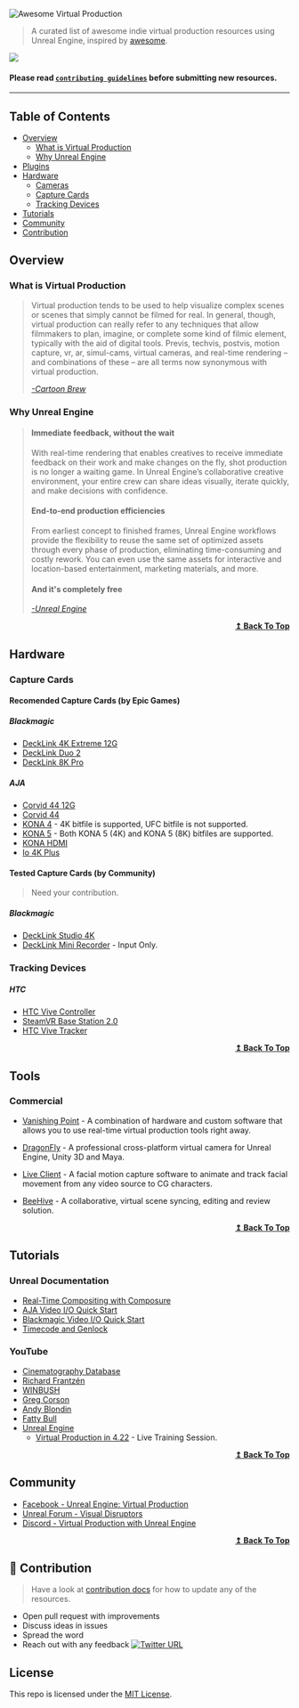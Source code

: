 ![Awesome Virtual Production](./img/title.png)

> A curated list of awesome indie virtual production resources using Unreal Engine, inspired by [awesome](https://github.com/sindresorhus/awesome).

[![](https://img.shields.io/badge/%E2%9D%A4-Facebook%20Group%20-0a0a0a.svg?style=flat&colorA=0a0a0a)](http://roadmap.sh)

#### Please read [`contributing guidelines`](./contributing.md) before submitting new resources.

***

## Table of Contents
- [Overview](#overview)
    - [What is Virtual Production](#overview)
    - [Why Unreal Engine](#overview)
- [Plugins](#plugins)
- [Hardware](#hardware)
    - [Cameras](#cameras)
    - [Capture Cards](#capture-cards)
    - [Tracking Devices](#tracking-devices)
- [Tutorials](#tutorials)
- [Community](#community)
- [Contribution](#contribution)

## Overview
### What is Virtual Production
> Virtual production tends to be used to help visualize complex scenes or scenes that simply cannot be filmed for real. In general, though, virtual production can really refer to any techniques that allow filmmakers to plan, imagine, or complete some kind of filmic element, typically with the aid of digital tools. Previs, techvis, postvis, motion capture, vr, ar, simul-cams, virtual cameras, and real-time rendering – and combinations of these – are all terms now synonymous with virtual production.
>
>[*-Cartoon Brew*](https://www.cartoonbrew.com/vfx/a-virtual-production-explainer-what-it-is-and-what-it-could-mean-for-your-project-166554.html)

### Why Unreal Engine
>#### Immediate feedback, without the wait
>With real-time rendering that enables creatives to receive immediate feedback on their work and make changes on the fly, shot production is no longer a waiting game. In Unreal Engine’s collaborative creative environment, your entire crew can share ideas visually, iterate quickly, and make decisions with confidence.
>#### End-to-end production efficiencies
>From earliest concept to finished frames, Unreal Engine workflows provide the flexibility to reuse the same set of optimized assets through every phase of production, eliminating time-consuming and costly rework. You can even use the same assets for interactive and location-based entertainment, marketing materials, and more.
>#### And it's completely free
>[*-Unreal Engine*](https://www.unrealengine.com/en-US/industry/film-television)

<div align="right">
    <b><a href="#table-of-contents">↥ Back To Top</a></b>
</div>

## Hardware

### Capture Cards
#### Recomended Capture Cards (by Epic Games)
##### Blackmagic
- [DeckLink 4K Extreme 12G](https://www.blackmagicdesign.com/products/decklink/techspecs/W-DLK-25)
- [DeckLink Duo 2](https://www.blackmagicdesign.com/products/decklink/techspecs/W-DLK-31)
- [DeckLink 8K Pro](https://www.blackmagicdesign.com/products/decklink/techspecs/W-DLK-34)

##### AJA
- [Corvid 44 12G](https://www.aja.com/products/corvid-44-12g)
- [Corvid 44](https://www.aja.com/products/corvid-44)
- [KONA 4](https://www.aja.com/products/kona-4) - 4K bitfile is supported, UFC bitfile is not supported.
- [KONA 5](https://www.aja.com/products/kona-5) - Both KONA 5 (4K) and KONA 5 (8K) bitfiles are supported.
- [KONA HDMI](https://www.aja.com/products/kona-hdmi)
- [Io 4K Plus](https://www.aja.com/products/io-4k-plus)

#### Tested Capture Cards (by Community)
>Need your contribution.
##### Blackmagic
- [DeckLink Studio 4K](https://www.blackmagicdesign.com/products/decklink/techspecs/W-DLK-12)
- [DeckLink Mini Recorder](https://www.blackmagicdesign.com/products/decklink/techspecs/W-DLK-06) - Input Only.


### Tracking Devices
##### HTC
- [HTC Vive Controller](https://www.vive.com/eu/accessory/controller2018/)
- [SteamVR Base Station 2.0](https://www.vive.com/eu/accessory/base-station2/)
- [HTC Vive Tracker](https://www.vive.com/eu/vive-tracker/)

<div align="right">
    <b><a href="#table-of-contents">↥ Back To Top</a></b>
</div>

## Tools

### Commercial
- [Vanishing Point](http://vanishingpoint.xyz/) - A combination of hardware and custom software that allows you to use real-time virtual production tools right away.
- [DragonFly](https://glassboxtech.com/products/dragonfly) - A professional cross-platform virtual camera for Unreal Engine, Unity 3D and Maya.

- [Live Client](https://glassboxtech.com/products/live-client) - A facial motion capture software to animate and track facial movement from any video source to CG characters.

- [BeeHive](https://glassboxtech.com/products/beehive) - A collaborative, virtual scene syncing, editing and review solution.

<div align="right">
    <b><a href="#table-of-contents">↥ Back To Top</a></b>
</div>

## Tutorials
### Unreal Documentation
- [Real-Time Compositing with Composure](https://docs.unrealengine.com/en-US/Engine/Composure/index.html)
- [AJA Video I/O Quick Start](https://docs.unrealengine.com/en-US/Engine/ProVideoIO/AJAQuickStart/index.html)
- [Blackmagic Video I/O Quick Start](https://docs.unrealengine.com/en-US/Engine/ProVideoIO/BlackmagicQuickStart/index.html)
- [Timecode and Genlock](https://docs.unrealengine.com/en-US/Engine/ProVideoIO/TimecodeGenlock/index.html)

### YouTube
- [Cinematography Database](https://www.youtube.com/user/cinematographydb)
- [Richard Frantzén](https://www.youtube.com/channel/UCX7wgObMBx4dgTblpVpGDeA)
- [WINBUSH](https://www.youtube.com/user/JonathanWinbush)
- [Greg Corson](https://www.youtube.com/user/GregCorson)
- [Andy Blondin](https://www.youtube.com/channel/UCa1s9Zc1YxGUTlENQ0Nmyrg)
- [Fatty Bull](https://www.youtube.com/channel/UCQE3ES2xpFa9Ym3mP4XvWww)
- [Unreal Engine](https://www.youtube.com/channel/UCBobmJyzsJ6Ll7UbfhI4iwQ)
    - [Virtual Production in 4.22](https://www.youtube.com/watch?v=y7DwhY5LpBw&t=2704s) - Live Training Session.

<div align="right">
    <b><a href="#table-of-contents">↥ Back To Top</a></b>
</div>

## Community

- [Facebook - Unreal Engine: Virtual Production](https://www.facebook.com/groups/virtualproduction/)
- [Unreal Forum - Visual Disruptors](https://ue.unrealengine.com/Visual-Disruptors.html)
- [Discord - Virtual Production with Unreal Engine](https://discord.com/invite/GJQFYdh)

<div align="right">
    <b><a href="#table-of-contents">↥ Back To Top</a></b>
</div>

## 🙌 Contribution

> Have a look at [contribution docs](./CONTRIBUTING.md) for how to update any of the resources.

- Open pull request with improvements
- Discuss ideas in issues
- Spread the word
- Reach out with any feedback [![Twitter URL](https://img.shields.io/twitter/url/https/twitter.com/LazPremarathana.svg?style=social&label=Follow%20%40LazPremarathana)](https://twitter.com/LazPremarathana)

## License

This repo is licensed under the [MIT License](./LICENSE).
